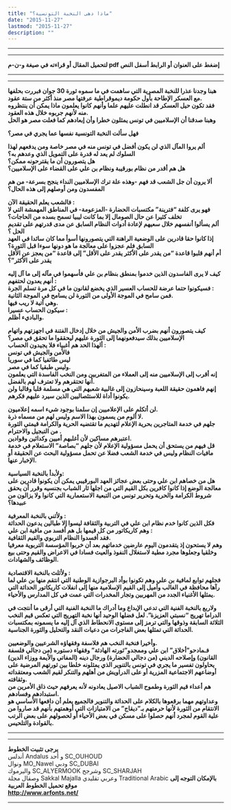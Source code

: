 ```yaml
---
title: "ماذا دهى النخبة التونسية؟"
date: "2015-11-27"
lastmod: "2015-11-27"
description: ""
---
```

---

---

**لتحميل المقال أو قراءته في صيغة و-ن-م pdf إضغط على العنوان أو الرابط أسفل النص**

---



---

**هبنا وجدنا عذرا للنخبة المصرية التي ساهمت في ما سموه ثورة 30 جوان فبررت بحلفها مع العسكر الإطاحة بأول حكومة ديموقراطية عرفتها مصر منذ أكثر من ستة عقود.  
فقد تكون حيل العسكر قد انطلت عليهم علما وأنهم كانوا يعلمون ماذا يمكن أن ينتظروه منه لأنهم جربوه خلال هذه العقود.  
وهبنا صدقنا أن الإسلاميين في تونس يمثلون خطرا وأن إبعادهم كما فعلت مصر هو الحل**

**فهل سألت النخبة التونسية نفسها عما يجري في مصر؟**

**ألم يروا المآل الذي لن يكون أفضل في تونس منه في مصر خاصة ومن يدفعهم لهذا السلوك لم يعد له قدرة على التمويل الذي وعدهم به؟  
هل يتصورون أن ما يقترحونه ممكن؟  
هل هم أقدر من نظام بورقيبة ونظام بن علي على القضاء على الإسلاميين؟**

**ألا يرون أن جل الشعب قد فهم -وهذه علة ترك الإسلاميين النداء ينجح بسرعة- من هم المفسدون ومن أوصلهم إلى هذه الحال؟**

**فالشعب يعلم الحقيقة الآن :  
فهو يرى كلفة “فترينة” مكتسبات الحضارة -المزعومة- في المناطق المهمشة التي لا تخلف كثيرا عن حال الصومال إلا بما كانت ليبيا تسمح بسده من الحاجات؟  
ألم يسألوا أنفسهم خلال سعيهم لإعادة أدوات النظام السابق عن مدى قدرتهم على تقديم الحل ؟  
إذا كانوا حقا قادرين على الوضعية الراهنة التي يتصورونها أسوأ مما كان سائدا في العهد السابق فلم عجزوا على معالجة ما هو دونها سوءا قبل الثورة؟  
أم أنهم قلبوا قاعدة “من يقدر على الأكثر يقدر على الأقل” إلى قاعدة “من يعجز عن الأقل يقدر على الأكثر”؟**

**كيف لا يرى الفاسدون الذين خدموا بمنطق بنظام بن علي فأسهموا في مآله إلى ما آل إليه أنهم يعدون لحتفهم :  
فسيكونوا حتما عرضة للحساب العسير الذي يخضع لقانون ما في كل مرة تسلم الجرة :  
فمن سامح في الموجة الأولى من الثورة لن يسامح في الموجة الثانية.  
وهي آتية لا ريب فيها.  
سيكون الحساب عسيرا :  
والباديء أظلم.**

**كيف يتصورون أنهم بضرب الأمن والجيش من خلال إدخال الفتنة في اجهزتهم واتهام الإسلاميين بذلك سيدفعونهما إلى الثورة عليهم ليحققوا ما تحقق في مصر؟  
ألهذا الحد هم أغبياء فلا يجيدون الحساب :  
فالأمن والجيش في تونس  
ليس طائفيا كما في سوريا  
وليس طبقيا كما في مصر.  
إنه أقرب إلى الإسلاميين منه إلى العملاء من المتغربين ومن النخب الفاسدة التي يعلمون أنها تحتقرهم ولا تعترف لهم بالفضل.  
إنهم فاهمون حقيقة اللعبة وسينحازون إلى غالبية شعبهم التي هي مسلمة قلبا وقالبا ولن يكونوا أداة للاستئصاليين الذين سيرد عليهم فكرهم.**

**لن أتكلم على الإعلاميين إن سلمنا بوجود شيء اسمه إعلاميون.  
لا ألوم من يسمون بهذا الاسم وليس لهم من مسماه ذرة.  
جلهم في خدمة المتاجرين بحرية الإعلام لتهديم ما تقتضيه الحرية والكرامة قيمتي الثورة من التبجيل والاحترام .  
اعتبرهم مساكين لأن أغلبهم أميين وكدائين وقوادين.  
قل فيهم من يستحق أن يحمل مسؤولية الإعلام لأن جلهم “بصاصة” الاستعلام في خدمة مافيات النظام وليس في خدمة الشعب فضلا عن تحمل مسؤولية البحث عن الحقيقة أو الإخبار عنها.**

**ولأبدأ بالنخبة السياسية:  
هل من خصاهم ابن علي وحتى بعض عجائز العهد البورقيبي يمكن أن يكونوا قادرين على معالجة الوضع إذا كانوا كافرين بكل القيم التي من اجلها ثار الشباب بجنسيه وقرر أن يحقق شروط الكرامة والحرية وتحرير تونس من التبعية الاستعمارية التي كانوا ولا يزالون من عبيدها؟**

**ولأثني بالنخبة المعرفية :  
فكل الذين كانوا خدم نظام ابن علي في التربية والثقافة ليسوا إلا طبالين يدعون الحداثة وهم كاريكاتور من كل قيمها بل هم أفسد من مافية ابن علي :  
فقد أفسدوا النظام التربوي والقيم الثقافية.  
وهم لا يستحون إذ يتقدمون اليوم عارضين خدماتهم بعد أن خربوا المؤسسة التربوية معرفيا وخلقيا وجعلوها مجرد مطية لاستغلال النفوذ والعيث فسادا في الاعراض والقيم وحتى بيع الوظائف والشهادات.**

**ولأثلث بالنخبة الاقتصادية :  
فجلهم توابع لمافية بن علي وهم تكونوا بوأد البرجوازية الوطنية التي انتقم منها بن علي لما رآها محافظة في الغالب وأميل إلى القيم الإسلامية منها إلى انفلات كاريكاتور الحداثة التي يمثلها الأغنياء الجدد من المهربين وتجار المخدرات التي عمت في كل المدارس والأحياء.**

**ولاربع بالنخبة الفنية التي تدعي الإبداع وما أدراك ما النخبة الفنية التي أرقى ما أنتجت في الدراما تهريج “نسبتي العزيزة”. لعل فضلها الوحيد أنها نخبة التهريج التي تعكس قيم النخب الثلاثة السابقة وذوقها والتي ترمز إلى مستوى الانحطاط الذي آل إليه ما يسمونه بمكتسبات الحداثة التي تمثلها بعض الفاجرات من دعيات النقد والتحليل والثورة الجناسية.**

**وأخيرا فنخبة النخب هم فلاسفة وفقهاؤه الشرعيين والوضعيين.  
فـمادحو”أخلاق” ابن علي وممجدو”ثورته الهادئة” وفقهاء دستوره (من دجالي فلسفة القانون) وإصلاحه الديني (من دجالي الحضارة) ورجال دينه (المفاتي والأيمة ووزاء الدين) يحاولون تفسير ما يجري في تونس بالتنوير الذي يمثلونه خلطا بين ثورتهم المرضية على أوضاعهم الاجتماعية المزرية أو على الدراويش من أهلهم والتنكر لقيم الشعب ومعتقداته وثقافته.  
هم أعداء قيم الثورة وطموح الشباب الاصيل يعادونه لأنه يعرفهم حيث ذاق الأمرين من استبدادهم وفسادهم.  
وعداوتهم مهما برقعوها بالكلام على الحداثة والتنوير فالجميع يعلم أن دافعها الأساسي هو الانتقام من الثورة لأنها حرمتهم بـ”ديقاج” من الامتيازات التي أوهمتهم بأنهم قد صاروا من علية القوم لمجرد أنهم حصلوا على مسكن في بعض الأحياء أو لحصولهم على بعض الرتب بالقوادة والتلحيس.**

---

---

**يرجى تثبيت الخطوط**   
 أندلس Andalus  و أحد SC\_OUHOUD  
 ونوال MO\_Nawel  ودبي SC\_DUBAI   
 واليرموك SC\_ALYERMOOK  وشرجح SC\_SHARJAH   
 وصقال مجلة Sakkal Majalla وعربي تقليدي Traditional Arabic  **بالإمكان التوجه إلى موقع تحميل الخطوط العربية  
 http://www.arfonts.net/**

---

###